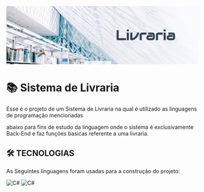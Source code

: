 ![logo](./logo.png)

# 📚 Sistema de Livraria

Esse é o projeto de um Sistema de Livraria na qual é utilizado as linguagens de programação mencionadas

abaixo para fins de estudo da linguagem onde o sistema é exclusivamente Back-End e faz funções basicas referente a uma livraria.

## 🛠 TECNOLOGIAS

As Seguintes linguagens foram usadas para a construção do projeto:

![C#](https://img.shields.io/badge/C%23-239120?style=for-the-badge&logo=c-sharp&logoColor=white)
![C#](https://img.shields.io/badge/.NET-512BD4?style=for-the-badge&logo=dotnet&logoColor=white)
